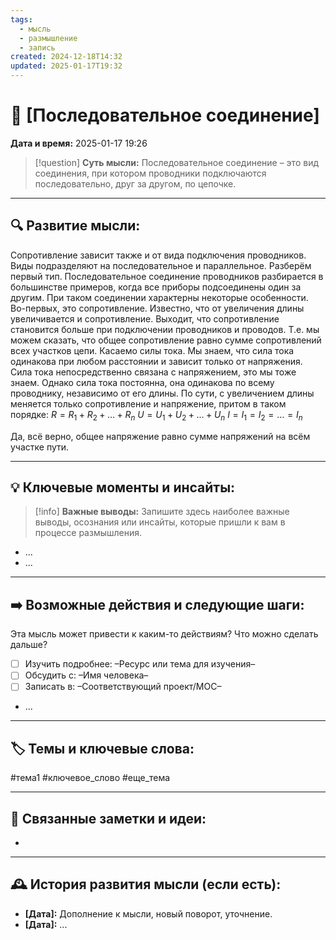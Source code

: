 ```yaml
---
tags:
  - мысль
  - размышление
  - запись
created: 2024-12-18T14:32
updated: 2025-01-17T19:32
---
```


# 💭  [Последовательное соединение]

**Дата и время:** 2025-01-17 19:26

> [!question] **Суть мысли:**
> Последовательное соединение – это вид соединения, при котором проводники подключаются последовательно, друг за другом, по цепочке.

---

## 🔍 Развитие мысли:

Сопротивление зависит также и от вида подключения проводников. Виды подразделяют на последовательное и параллельное. Разберём первый тип.
Последовательное соединение проводников разбирается в большинстве примеров, когда все приборы подсоединены один за другим. При таком соединении характерны некоторые особенности. Во-первых, это сопротивление. Известно, что от увеличения длины увеличивается и сопротивление. Выходит, что сопротивление становится больше при подключении проводников и проводов. Т.е. мы можем сказать, что общее сопротивление равно сумме сопротивлений всех участков цепи. Касаемо силы тока. Мы знаем, что сила тока одинакова при любом расстоянии и зависит только от напряжения. Сила тока непосредственно связана с напряжением, это мы тоже знаем. Однако сила тока постоянна, она одинакова по всему проводнику, независимо от его длины. По сути, с увеличением длины меняется только сопротивление и напряжение, притом в таком порядке:
$R = R_{1}+R_{2}+ \dots + R_{n}$
$U = U_{1}+ U_{2} + \dots + U_{n}$
$I = I_{1} = I_{2} = \dots = I_{n}$

Да, всё верно, общее напряжение равно сумме напряжений на всём участке пути.

---

## 💡 Ключевые моменты и инсайты:

> [!info] **Важные выводы:**
> Запишите здесь наиболее важные выводы, осознания или инсайты, которые пришли к вам в процессе размышления.

- ...
- ...

---

## ➡️ Возможные действия и следующие шаги:

Эта мысль может привести к каким-то действиям? Что можно сделать дальше?

- [ ] Изучить подробнее: –Ресурс или тема для изучения–
- [ ] Обсудить с: –Имя человека–
- [ ] Записать в: –Соответствующий проект/MOC–
- ...

---

## 🏷️ Темы и ключевые слова:

#тема1 #ключевое_слово #еще_тема

---

## 🔄 Связанные заметки и идеи:

- 

---

## 🕰️ История развития мысли (если есть):

* **[Дата]:**  Дополнение к мысли, новый поворот, уточнение.
* **[Дата]:**  ...